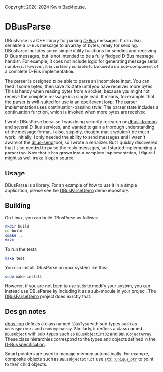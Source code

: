Copyright 2020-2024 Kevin Backhouse.

# DBusParse

DBusParse is a C++ library for parsing
[D-Bus](https://www.freedesktop.org/wiki/Software/dbus/) messages.  It
can also serialize a D-Bus message to an array of bytes, ready for
sending.  DBusParse includes some simple utility functions for sending
and receiving D-Bus messages, but is not intended to be a fully
fledged D-Bus message handler. For example, it does not include logic
for generating message serial numbers. However, it is certainly
suitable to be used as a sub-component of a complete D-Bus
implementation.

The parser is designed to be able to parse an incomplete input. You
can feed it some bytes, then save its state until you have received
more bytes. This is handy when reading bytes from a socket, because
you might not receive the complete message in a single read. It means,
for example, that the parser is well-suited for use in an
[epoll](https://man7.org/linux/man-pages/man7/epoll.7.html) event
loop. The parser implementation uses
[continuation-passing style](https://en.wikipedia.org/wiki/Continuation-passing_style).
The parser state includes a continuation function, which is invoked
when more bytes are received.

I wrote DBusParse because I was doing security research on
[dbus-daemon](https://dbus.freedesktop.org/doc/dbus-daemon.1.html) and
several D-Bus services, and wanted to gain a thorough understanding of
the message format.  I also, stupidly, thought that it wouldn't be
much work. Initially, I only needed the ability to send messages and I
wasn't aware of the
[dbus-send](https://dbus.freedesktop.org/doc/dbus-send.1.html) tool,
so I wrote a serializer. But I quickly discovered that I also needed
to parse the reply messages, so I started implementing a parser
too. Now that it has grown into a complete implementation, I figure I
might as well make it open source.

## Usage

DBusParse is a library. For an example of how to use it in a simple
application, please see the
[DBusParseDemo](https://github.com/kevinbackhouse/DBusParseDemo) demo
repository.

## Building

On Linux, you can build DBusParse as follows:

```bash
mkdir build
cd build
cmake ..
make
```

To run the tests:

```bash
make test
```

You can install DBusParse on your system like this:

```bash
sudo make install
```

However, if you are not keen to use `sudo` to modify your system, you
can instead use DBusParse by including it as a sub-module in your project.
The [DBusParseDemo](https://github.com/kevinbackhouse/DBusParseDemo)
project does exactly that.

## Design notes

[dbus.hpp](/include/DBusParse/dbus.hpp) defines a class named
`DBusType` with sub-types such as `DBusTypeInt32` and `DBusTypeArray`.
Similarly, it defines a class named `DBusObject` with sub-types such as
`DBusObjectInt32` and `DBusObjectArray`. These class hierarchies
correspond to the types and objects defined in the [D-Bus
specification](http://dbus.freedesktop.org/doc/dbus-specification.html).

Smart pointers are used to manage memory automatically. For example,
composite objects such as `DBusObjectStruct` use
[`std::unique_ptr`](https://en.cppreference.com/w/cpp/memory/unique_ptr)
to point to their child objects.
